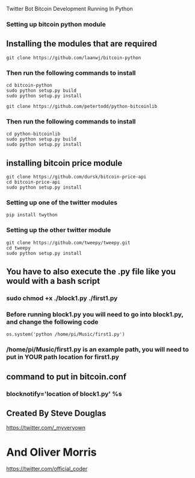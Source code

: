 Twitter Bot Bitcoin Development Running In Python

### Setting up bitcoin python module

## Installing the modules that are required

```
git clone https://github.com/laanwj/bitcoin-python
```

### Then run the following commands to install

```
cd bitcoin-python
sudo python setup.py build
sudo python setup.py install
```

```
git clone https://github.com/petertodd/python-bitcoinlib
```

### Then run the following commands to install

```
cd python-bitcoinlib
sudo python setup.py build
sudo python setup.py install
```

## installing bitcoin price module

```
git clone https://github.com/dursk/bitcoin-price-api
cd bitcoin-price-api
sudo python setup.py install
```

### Setting up one of the twitter modules

```
pip install twython
```

### Setting up the other twitter module

```
git clone https://github.com/tweepy/tweepy.git
cd tweepy
sudo python setup.py install
```

## You have to also execute the .py file like you would with a bash script

### sudo chmod +x ./block1.py ./first1.py

### Before running block1.py you will need to go into block1.py, and change the following code

```
os.system('python /home/pi/Music/first1.py')
```

### /home/pi/Music/first1.py is an example path, you will need to put in YOUR path location for first1.py

## command to put in bitcoin.conf
### blocknotify='location of block1.py' %s

## Created By Steve Douglas
<https://twitter.com/_myveryown>
# And Oliver Morris
<https://twitter.com/official_coder>

